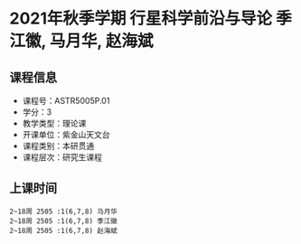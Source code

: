 # 2021年秋季学期 行星科学前沿与导论 季江徽, 马月华, 赵海斌






## 课程信息

- 课程号：ASTR5005P.01
- 学分：3
- 教学类型：理论课
- 开课单位：紫金山天文台
- 课程类别：本研贯通
- 课程层次：研究生课程

## 上课时间

```
2~18周 2505 :1(6,7,8) 马月华
2~18周 2505 :1(6,7,8) 季江徽
2~18周 2505 :1(6,7,8) 赵海斌
```

